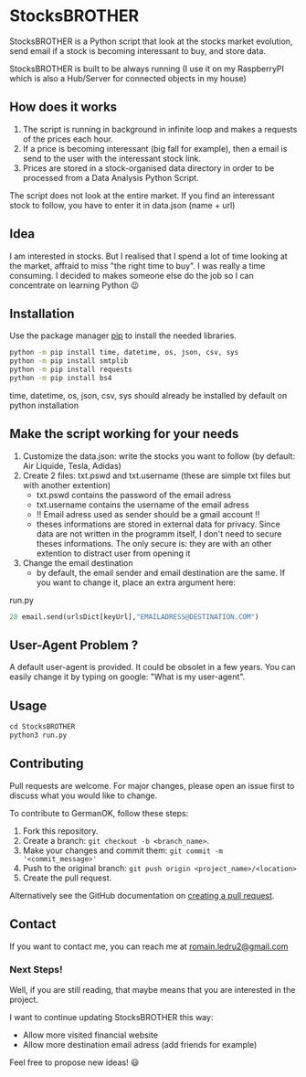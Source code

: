 # StocksBROTHER

StocksBROTHER is a Python script that look at the stocks market evolution, send email if a stock is becoming interessant to buy, and store data.

StocksBROTHER is built to be always running (I use it on my RaspberryPI which is also a Hub/Server for connected objects in my house)

## How does it works

1. The script is running in background in infinite loop and makes a requests of the prices each hour.
2. If a price is becoming interessant (big fall for example), then a email is send to the user with the interessant stock link.
3. Prices are stored in a stock-organised data directory in order to be processed from a Data Analysis Python Script.

The script does not look at the entire market. If you find an interessant stock to follow, you have to enter it in data.json (name + url)

## Idea

I am interested in stocks. But I realised that I spend a lot of time looking at the market, affraid to miss "the right time to buy".
I was really a time consuming. I decided to makes someone else do the job so I can concentrate on learning Python :wink:

## Installation

Use the package manager [pip](https://pip.pypa.io/en/stable/) to install the needed libraries.

```bash
python -m pip install time, datetime, os, json, csv, sys
python -m pip install smtplib
python -m pip install requests
python -m pip install bs4
```

time, datetime, os, json, csv, sys should already be installed by default on python installation

## Make the script working for your needs

1. Customize the data.json: write the stocks you want to follow (by default: Air Liquide, Tesla, Adidas)
2. Create 2 files: txt.pswd and txt.username (these are simple txt files but with another extention)
    * txt.pswd contains the password of the email adress
    * txt.username contains the username of the email adress
    - !! Email adress used as sender should be a gmail account !!
    - theses informations are stored in external data for privacy. Since data are not written in the programm itself, I don't need to secure theses informations. The only secure is: they are with an other extention to distract user from opening it
3. Change the email destination
    * by default, the email sender and email destination are the same. If you want to change it, place an extra argument here:

run.py
```python
28 email.send(urlsDict[keyUrl],"EMAILADRESS@DESTINATION.COM")
```
## User-Agent Problem ?

A default user-agent is provided. It could be obsolet in a few years.
You can easily change it by typing on google: "What is my user-agent".

## Usage

```python
cd StocksBROTHER
python3 run.py
```

## Contributing
Pull requests are welcome. For major changes, please open an issue first to discuss what you would like to change.

To contribute to GermanOK, follow these steps:

1. Fork this repository.
2. Create a branch: `git checkout -b <branch_name>`.
3. Make your changes and commit them: `git commit -m '<commit_message>'`
4. Push to the original branch: `git push origin <project_name>/<location>`
5. Create the pull request.

Alternatively see the GitHub documentation on [creating a pull request](https://help.github.com/en/github/collaborating-with-issues-and-pull-requests/creating-a-pull-request).

## Contact

If you want to contact me, you can reach me at romain.ledru2@gmail.com

### Next Steps!

Well, if you are still reading, that maybe means that you are interested in the project.

I want to continue updating StocksBROTHER this way:

* Allow more visited financial website
* Allow more destination email adress (add friends for example)

Feel free to propose new ideas! :smiley: